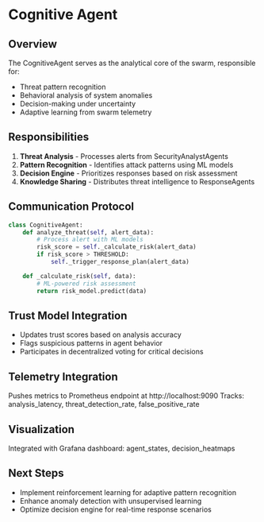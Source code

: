 # Cognitive Agent

## Overview
The CognitiveAgent serves as the analytical core of the swarm, responsible for:
- Threat pattern recognition
- Behavioral analysis of system anomalies
- Decision-making under uncertainty
- Adaptive learning from swarm telemetry

## Responsibilities
1. **Threat Analysis** - Processes alerts from SecurityAnalystAgents
2. **Pattern Recognition** - Identifies attack patterns using ML models
3. **Decision Engine** - Prioritizes responses based on risk assessment
4. **Knowledge Sharing** - Distributes threat intelligence to ResponseAgents

## Communication Protocol
```python
class CognitiveAgent:
    def analyze_threat(self, alert_data):
        # Process alert with ML models
        risk_score = self._calculate_risk(alert_data)
        if risk_score > THRESHOLD:
            self._trigger_response_plan(alert_data)

    def _calculate_risk(self, data):
        # ML-powered risk assessment
        return risk_model.predict(data)
```

## Trust Model Integration
- Updates trust scores based on analysis accuracy
- Flags suspicious patterns in agent behavior
- Participates in decentralized voting for critical decisions

## Telemetry Integration
Pushes metrics to Prometheus endpoint at http://localhost:9090
Tracks: analysis_latency, threat_detection_rate, false_positive_rate

## Visualization
Integrated with Grafana dashboard: agent_states, decision_heatmaps

## Next Steps
- Implement reinforcement learning for adaptive pattern recognition
- Enhance anomaly detection with unsupervised learning
- Optimize decision engine for real-time response scenarios
